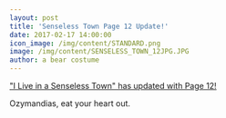 ```yaml
---
layout: post
title: 'Senseless Town Page 12 Update!'
date: 2017-02-17 14:00:00
icon_image: /img/content/STANDARD.png
image: /img/content/SENSELESS_TOWN_12JPG.JPG
author: a bear costume
---
```



["I Live in a Senseless Town" has updated with Page 12!](/comics/senseless+town_12/)

Ozymandias, eat your heart out.